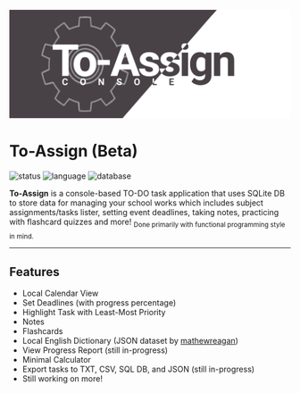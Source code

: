 ![Cover](https://github.com/vonnogadas/To-Assign/blob/fd299e298889ec4d61fdae39c5839d0c929ebd87/res/Untitled140.png)



# To-Assign (Beta)
![status](https://img.shields.io/badge/status-beta-green?logo=appveyor&style=flat-square) ![language](https://img.shields.io/badge/language-C%2B%2B-blue?logo=appveyor&style=flat-square) ![database](https://img.shields.io/badge/database-SQLite-yellow?logo=appveyor&style=flat-square)

**To-Assign** is a console-based TO-DO task application that uses SQLite DB to store data for managing your school works which includes subject assignments/tasks lister, setting event deadlines, taking notes, practicing with flashcard quizzes and more! <sub> Done primarily with functional programming style in mind.</sub>

---


## Features
- Local Calendar View
- Set Deadlines (with progress percentage)
- Highlight Task with Least-Most Priority
- Notes
- Flashcards
- Local English Dictionary (JSON dataset by [mathewreagan](https://github.com/matthewreagan/WebstersEnglishDictionary))
- View Progress Report (still in-progress)
- Minimal Calculator
- Export tasks to TXT, CSV, SQL DB, and JSON (still in-progress)
- Still working on more!
